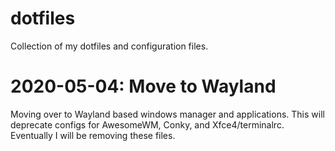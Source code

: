 # dotfiles

Collection of my dotfiles and configuration files.

# 2020-05-04: Move to Wayland

Moving over to Wayland based windows manager and applications. This will
deprecate configs for AwesomeWM, Conky, and Xfce4/terminalrc. Eventually I will
be removing these files.
